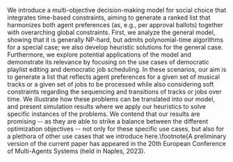 We introduce a multi-objective decision-making model for social choice that integrates time-based constraints, aiming to generate a ranked list that harmonizes both agent preferences (as, e.g., per approval ballots) together with overarching global constraints. First, we analyze the general model, showing that it is generally NP-hard, but admits polynomial-time algorithms for a special case; we also develop heuristic solutions for the general case. Furthermore, we explore potential applications of the model and demonstrate its relevance by focusing on the use cases of democratic playlist editing and democratic job scheduling. In these scenarios, our aim is to generate a list that reflects agent preferences for a given set of musical tracks or a given set of jobs to be processed while also considering soft constraints regarding the sequencing and transitions of tracks or jobs over time. We illustrate how these problems can be translated into our model, and present simulation results where we apply our heuristics to solve specific instances of the problems. We contend that our results are promising -- as they are able to strike a balance between the different optimization objectives -- not only for these specific use cases, but also for a plethora of other use cases that we introduce here.\footnote{A preliminary version of the current paper has appeared in the 20th European Conference of Multi-Agents Systems (held in Naples, 2023).
